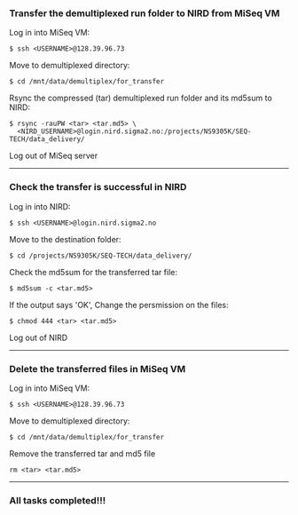 ### Transfer the demultiplexed run folder to NIRD from MiSeq VM
Log in into MiSeq VM:
```
$ ssh <USERNAME>@128.39.96.73
```
Move to demultiplexed directory:
```
$ cd /mnt/data/demultiplex/for_transfer
```
Rsync the compressed (tar) demultiplexed run folder and its md5sum to NIRD:
```
$ rsync -rauPW <tar> <tar.md5> \
  <NIRD_USERNAME>@login.nird.sigma2.no:/projects/NS9305K/SEQ-TECH/data_delivery/
```
Log out of MiSeq server  

------
### Check the transfer is successful in NIRD
Log in into NIRD:
```
$ ssh <USERNAME>@login.nird.sigma2.no
```
Move to the destination folder:
```
$ cd /projects/NS9305K/SEQ-TECH/data_delivery/
```
Check the md5sum for the transferred tar file:
```
$ md5sum -c <tar.md5>
```
If the output says 'OK', 
Change the persmission on the files:
```
$ chmod 444 <tar> <tar.md5>
```
Log out of NIRD

------
### Delete the transferred files in MiSeq VM
Log in into MiSeq VM:
```
$ ssh <USERNAME>@128.39.96.73
```
Move to demultiplexed directory:
```
$ cd /mnt/data/demultiplex/for_transfer
```
Remove the transferred tar and md5 file
```
rm <tar> <tar.md5>
```

-----
### All tasks completed!!!

<!--- Not implemented yet


Find the user's NIRD username
```
$ finger
```
Change the ownership of the files to the user
```
$ chown 
```
DATA NEED NOT BE DELETED  
--->
